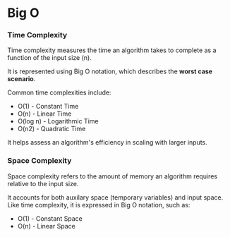 # Big O

### Time Complexity

Time complexity measures the time an algorithm takes to complete as a function of the input size (n).

It is represented using Big O notation, which describes the **worst case scenario**.

Common time complexities include:

- O(1) - Constant Time
- O(n) - Linear Time
- O(log n) - Logarithmic Time
- O(n2) - Quadratic Time

It helps assess an algorithm's efficiency in scaling with larger inputs.

### Space Complexity

Space complexity refers to the amount of memory an algorithm requires relative to the input size.

It accounts for both auxilary space (temporary variables) and input space. Like time complexity, it is expressed in Big O notation, such as:

- O(1) - Constant Space
- O(n) - Linear Space


